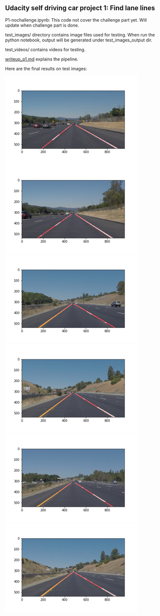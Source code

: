 ## Udacity self driving car project 1: Find lane lines

P1-nochallenge.ipynb: This code not cover the challenge part yet. Will update when challenge part is done.

test_images/ directory contains image files used for testing. When run the python notebook, output will be generated under test_images_output dir.

test_videos/ contains videos for testing. 

[writeup_p1.md](writeup_p1.md) explains the pipeline.

Here are the final results on test images:

![solidWhiteCurve](test_images_output/solidWhiteCurve.png "solidWhiteCurve")
![solidWhiteRight](./test_images_output/solidWhiteRight.png "solidWhiteRight")
![solidYellowCurve](./test_images_output/solidYellowCurve.png "solidYellowCurve")
![solidYellowCurve2](./test_images_output/solidYellowCurve2.png "solidYellowCurve2")
![solidYellowLeft](./test_images_output/solidYellowLeft.png "solidYellowLeft")
![whiteCarLaneSwitch](./test_images_output/whiteCarLaneSwitch.png "whiteCarLaneSwitch")


